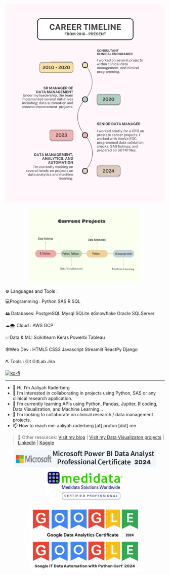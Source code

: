 <p align="center">
  <img src="career_timeline.png" width="550" title="Career Timeline">
</p>


<p align="center">
  
  <img src="current_projects.png" width="350" alt="Projects">
</p>

</pre>
⚙️ Languages and Tools :

💻Programming : Python SAS R SQL

🖴 Databases: PostgreSQL Mysql SQLite ❄️Snowflake Oracle SQLServer

☁🌨️ Cloud : AWS GCP 

📈Data & ML: Scikitlearn Keras Powerbi Tableau

🕸️Web Dev : HTML5 CSS3 Javascript Streamlit ReactPy Django

⛏️ Tools : Git GitLab Jira

[![ko-fi](https://ko-fi.com/img/githubbutton_sm.svg)](https://ko-fi.com/S6S0U7OZ0)

--------------------------------------------------------------
- 👋 Hi, I’m Aaliyah Raderberg
- 👀 I’m interested in collaborating in projects using Python, SAS or any clinical research application.
- 🌱 I’m currently learning APIs using Python, Pandas, Jupiter, R coding, Data Visualization, and Machine Learning...
- 💞️ I’m looking to collaborate on clinical research / data management projects.
- 📫 How to reach me: aaliyah.raderberg [at] proton [dot] me


> 🔗 Other resources:
> [Visit my blog](https://aaliyahraderberg.wordpress.com/) | 
  [Visit my Data Visualizaton projects](https://public.tableau.com/app/profile/aaliyahraderberg/vizzes) | [LinkedIn](https://www.linkedin.com/in/aaliyahraderberg/) | [Kaggle](https://www.kaggle.com/aaliyahraderberg)
  
  
 <p align="center">
   <a href="https://coursera.org/share/4bd704299df7f6ad27697d40eb306f65"><img src="https://github.com/araderberg/Certificates/blob/main/powerbi.png" width="450" title="Microsoft Power BI Certification-2024"></a>
   <img src="RaveCertifiedProfessional.jpg" width="250" title="Medidata Rave Study Builder & Administrator Certification-2013"></p>

 <p align="center">
  <a href="https://www.credly.com/badges/cacc11e1-3905-4eb1-9801-210b4c6735a3/public_url"> <img src="https://github.com/araderberg/Certificates/blob/main/google.png" width="350" title="Google Data Analytics Certification-2024" alt="W3Schools.com"></a>
   <a href="https://www.credly.com/badges/ba115af9-175e-4e63-b6f2-9f936d260487/public_url"> <img src="https://github.com/araderberg/Certificates/blob/main/google_auto.png" width="350" title="Google IT Automation with Python Certification-2024"></a>
 </p>
 
 
<!---
araderberg/araderberg is a ✨ special ✨ repository because its `README.md` (this file) appears on your GitHub profile.
You can click the Preview link to take a look at your changes.
--->
